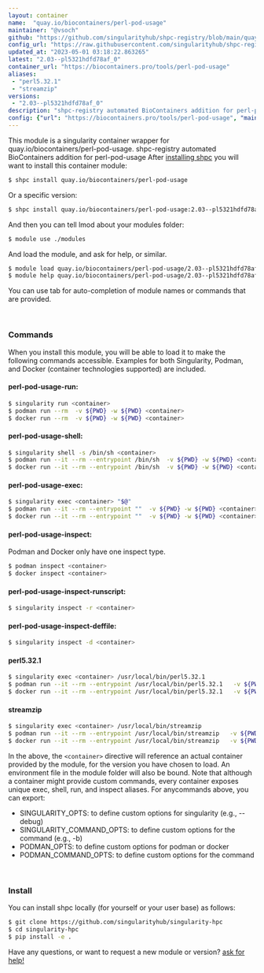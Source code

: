 ```yaml
---
layout: container
name:  "quay.io/biocontainers/perl-pod-usage"
maintainer: "@vsoch"
github: "https://github.com/singularityhub/shpc-registry/blob/main/quay.io/biocontainers/perl-pod-usage/container.yaml"
config_url: "https://raw.githubusercontent.com/singularityhub/shpc-registry/main/quay.io/biocontainers/perl-pod-usage/container.yaml"
updated_at: "2023-05-01 03:18:22.863265"
latest: "2.03--pl5321hdfd78af_0"
container_url: "https://biocontainers.pro/tools/perl-pod-usage"
aliases:
 - "perl5.32.1"
 - "streamzip"
versions:
 - "2.03--pl5321hdfd78af_0"
description: "shpc-registry automated BioContainers addition for perl-pod-usage"
config: {"url": "https://biocontainers.pro/tools/perl-pod-usage", "maintainer": "@vsoch", "description": "shpc-registry automated BioContainers addition for perl-pod-usage", "latest": {"2.03--pl5321hdfd78af_0": "sha256:c370cb5ab7e47154d495bacc597962bf6d11aaf666d1d119f0f302d57810125d"}, "tags": {"2.03--pl5321hdfd78af_0": "sha256:c370cb5ab7e47154d495bacc597962bf6d11aaf666d1d119f0f302d57810125d"}, "docker": "quay.io/biocontainers/perl-pod-usage", "aliases": {"perl5.32.1": "/usr/local/bin/perl5.32.1", "streamzip": "/usr/local/bin/streamzip"}}
---
```


This module is a singularity container wrapper for quay.io/biocontainers/perl-pod-usage.
shpc-registry automated BioContainers addition for perl-pod-usage
After [installing shpc](#install) you will want to install this container module:


```bash
$ shpc install quay.io/biocontainers/perl-pod-usage
```

Or a specific version:

```bash
$ shpc install quay.io/biocontainers/perl-pod-usage:2.03--pl5321hdfd78af_0
```

And then you can tell lmod about your modules folder:

```bash
$ module use ./modules
```

And load the module, and ask for help, or similar.

```bash
$ module load quay.io/biocontainers/perl-pod-usage/2.03--pl5321hdfd78af_0
$ module help quay.io/biocontainers/perl-pod-usage/2.03--pl5321hdfd78af_0
```

You can use tab for auto-completion of module names or commands that are provided.

<br>

### Commands

When you install this module, you will be able to load it to make the following commands accessible.
Examples for both Singularity, Podman, and Docker (container technologies supported) are included.

#### perl-pod-usage-run:

```bash
$ singularity run <container>
$ podman run --rm  -v ${PWD} -w ${PWD} <container>
$ docker run --rm  -v ${PWD} -w ${PWD} <container>
```

#### perl-pod-usage-shell:

```bash
$ singularity shell -s /bin/sh <container>
$ podman run --it --rm --entrypoint /bin/sh  -v ${PWD} -w ${PWD} <container>
$ docker run --it --rm --entrypoint /bin/sh  -v ${PWD} -w ${PWD} <container>
```

#### perl-pod-usage-exec:

```bash
$ singularity exec <container> "$@"
$ podman run --it --rm --entrypoint ""  -v ${PWD} -w ${PWD} <container> "$@"
$ docker run --it --rm --entrypoint ""  -v ${PWD} -w ${PWD} <container> "$@"
```

#### perl-pod-usage-inspect:

Podman and Docker only have one inspect type.

```bash
$ podman inspect <container>
$ docker inspect <container>
```

#### perl-pod-usage-inspect-runscript:

```bash
$ singularity inspect -r <container>
```

#### perl-pod-usage-inspect-deffile:

```bash
$ singularity inspect -d <container>
```


#### perl5.32.1

```bash
$ singularity exec <container> /usr/local/bin/perl5.32.1
$ podman run --it --rm --entrypoint /usr/local/bin/perl5.32.1   -v ${PWD} -w ${PWD} <container> -c " $@"
$ docker run --it --rm --entrypoint /usr/local/bin/perl5.32.1   -v ${PWD} -w ${PWD} <container> -c " $@"
```


#### streamzip

```bash
$ singularity exec <container> /usr/local/bin/streamzip
$ podman run --it --rm --entrypoint /usr/local/bin/streamzip   -v ${PWD} -w ${PWD} <container> -c " $@"
$ docker run --it --rm --entrypoint /usr/local/bin/streamzip   -v ${PWD} -w ${PWD} <container> -c " $@"
```



In the above, the `<container>` directive will reference an actual container provided
by the module, for the version you have chosen to load. An environment file in the
module folder will also be bound. Note that although a container
might provide custom commands, every container exposes unique exec, shell, run, and
inspect aliases. For anycommands above, you can export:

 - SINGULARITY_OPTS: to define custom options for singularity (e.g., --debug)
 - SINGULARITY_COMMAND_OPTS: to define custom options for the command (e.g., -b)
 - PODMAN_OPTS: to define custom options for podman or docker
 - PODMAN_COMMAND_OPTS: to define custom options for the command

<br>

### Install

You can install shpc locally (for yourself or your user base) as follows:

```bash
$ git clone https://github.com/singularityhub/singularity-hpc
$ cd singularity-hpc
$ pip install -e .
```

Have any questions, or want to request a new module or version? [ask for help!](https://github.com/singularityhub/singularity-hpc/issues)